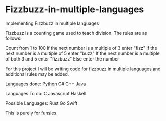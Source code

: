 # Fizzbuzz-in-multiple-languages
Implementing Fizzbuzz in multiple languages

Fizzbuzz is a counting game used to teach division.
The rules are as follows:

Count from 1 to 100
If the next number is a multiple of 3 enter "fizz"
If the next number is a multiple of 5 enter "buzz"
If the next number is a multiple of both 3 and 5 enter "fizzbuzz"
Else enter the number

For this project I will be writing code for fizzbuzz in multiple languages and additional rules may be added.

Languages done:
Python
C#
C++
Java

Languages To do:
C
Javascript
Haskell

Possible Languages:
Rust
Go
Swift

This is purely for funsies.
